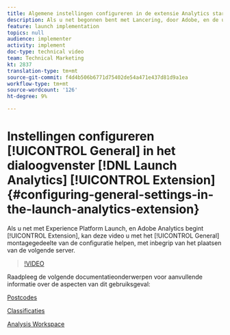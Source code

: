 ```yaml
---
title: Algemene instellingen configureren in de extensie Analytics starten
description: Als u net begonnen bent met Lancering, door Adobe, en de uitbreiding van Adobe Analytics, kan deze video u met het algemene montagegedeelte van de configuratie, met inbegrip van het plaatsen van de volgende server helpen.
feature: launch implementation
topics: null
audience: implementer
activity: implement
doc-type: technical video
team: Technical Marketing
kt: 2837
translation-type: tm+mt
source-git-commit: f4d4b506b6771d75402de54a471e437d81d9a1ea
workflow-type: tm+mt
source-wordcount: '126'
ht-degree: 9%

---
```



# Instellingen configureren [!UICONTROL General] in het dialoogvenster [!DNL Launch Analytics] [!UICONTROL Extension] {#configuring-general-settings-in-the-launch-analytics-extension}

Als u net met Experience Platform Launch, en Adobe Analytics begint [!UICONTROL Extension], kan deze video u met het [!UICONTROL General] montagegedeelte van de configuratie helpen, met inbegrip van het plaatsen van de volgende server.

>[!VIDEO](https://video.tv.adobe.com/v/27093/?quality=9)

Raadpleeg de volgende documentatieonderwerpen voor aanvullende informatie over de aspecten van dit gebruiksgeval:

[Postcodes](https://docs.adobe.com/help/en/analytics/components/variables/dimensions-reports/reports-zip.html)

[Classificaties](https://docs.adobe.com/content/help/en/analytics/components/classifications/c-classifications.html)

[Analysis Workspace](https://docs.adobe.com/content/help/en/analytics/analyze/analysis-workspace/analysis-workspace-features.html)
